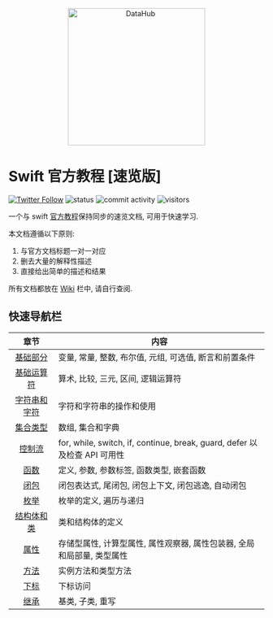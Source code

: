 <p align="center">
<img alt="DataHub" src="https://1000logos.net/wp-content/uploads/2020/09/Swift-Logo.png" height="270" />
</p>

# Swift 官方教程 [速览版]

[![Twitter Follow](https://img.shields.io/twitter/follow/YugenFring?style=social)](https://twitter.com/YugenFring)
![status](https://img.shields.io/badge/status-up-brightgreen)
![commit activity](https://img.shields.io/github/commit-activity/w/YugenFring/swift-tutorial-quickstart)
![visitors](https://visitor-badge.lithub.cc/badge?page_id=github.com/YugenFring/swift-tutorial-quickstart&left_color=red&right_color=green)

一个与 swift [官方教程](https://docs.swift.org/swift-book/documentation/the-swift-programming-language/aboutswift)保持同步的速览文档, 可用于快速学习.

本文档遵循以下原则:
1. 与官方文档标题一对一对应
2. 删去大量的解释性描述
3. 直接给出简单的描述和结果

所有文档都放在 [Wiki](https://github.com/YugenFring/swift-tutorial-quickstart/wiki) 栏中, 请自行查阅.

## 快速导航栏

| 章节 | 内容 |
| :----: | ---- |
| [基础部分](https://github.com/YugenFring/swift-tutorial-quickstart/wiki/01-%E5%9F%BA%E7%A1%80%E9%83%A8%E5%88%86-(The-Basics)) | 变量, 常量, 整数, 布尔值, 元组, 可选值, 断言和前置条件 |
| [基础运算符](https://github.com/YugenFring/swift-tutorial-quickstart/wiki/02-%E5%9F%BA%E7%A1%80%E8%BF%90%E7%AE%97%E7%AC%A6-(Basic-Operators)) | 算术, 比较, 三元, 区间, 逻辑运算符 |
| [字符串和字符](https://github.com/YugenFring/swift-tutorial-quickstart/wiki/03-%E5%AD%97%E7%AC%A6%E4%B8%B2%E5%92%8C%E5%AD%97%E7%AC%A6-(Strings-and-Characters)) | 字符和字符串的操作和使用 |
| [集合类型](https://github.com/YugenFring/swift-tutorial-quickstart/wiki/04-%E9%9B%86%E5%90%88%E7%B1%BB%E5%9E%8B-(Collection-Types)) | 数组, 集合和字典 |
| [控制流](https://github.com/YugenFring/swift-tutorial-quickstart/wiki/05-%E6%8E%A7%E5%88%B6%E6%B5%81-(Control-Flow)) | for, while, switch, if, continue, break, guard, defer 以及检查 API 可用性 |
| [函数](https://github.com/YugenFring/swift-tutorial-quickstart/wiki/06-%E5%87%BD%E6%95%B0-(Functions)) | 定义, 参数, 参数标签, 函数类型, 嵌套函数 |
| [闭包](https://github.com/YugenFring/swift-tutorial-quickstart/wiki/07-%E9%97%AD%E5%8C%85-(Closures)) | 闭包表达式, 尾闭包, 闭包上下文, 闭包逃逸, 自动闭包 |
| [枚举](https://github.com/YugenFring/swift-tutorial-quickstart/wiki/08-%E6%9E%9A%E4%B8%BE-(Enumerations)) | 枚举的定义, 遍历与递归 |
| [结构体和类](https://github.com/YugenFring/swift-tutorial-quickstart/wiki/09-%E7%BB%93%E6%9E%84%E4%BD%93%E5%92%8C%E7%B1%BB-(Structures-and-Classes)) | 类和结构体的定义|
| [属性](https://github.com/YugenFring/swift-tutorial-quickstart/wiki/10-%E5%B1%9E%E6%80%A7-(Properties)) | 存储型属性, 计算型属性, 属性观察器, 属性包装器, 全局和局部量, 类型属性 |
| [方法](https://github.com/YugenFring/swift-tutorial-quickstart/wiki/11-%E6%96%B9%E6%B3%95-(Methods)) | 实例方法和类型方法 |
| [下标](https://github.com/YugenFring/swift-tutorial-quickstart/wiki/12-%E4%B8%8B%E6%A0%87-(Subscripts)) | 下标访问 |
| [继承](https://github.com/YugenFring/swift-tutorial-quickstart/wiki/13-%E7%BB%A7%E6%89%BF-(Inheritance)) | 基类, 子类, 重写 |
